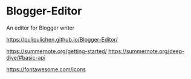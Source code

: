 # Blogger-Editor
An editor for Blogger writer

https://pulipulichen.github.io/Blogger-Editor/

https://summernote.org/getting-started/
https://summernote.org/deep-dive/#basic-api

https://fontawesome.com/icons